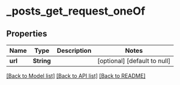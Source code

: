 # _posts_get_request_oneOf
## Properties

| Name | Type | Description | Notes |
|------------ | ------------- | ------------- | -------------|
| **url** | **String** |  | [optional] [default to null] |

[[Back to Model list]](../README.md#documentation-for-models) [[Back to API list]](../README.md#documentation-for-api-endpoints) [[Back to README]](../README.md)

